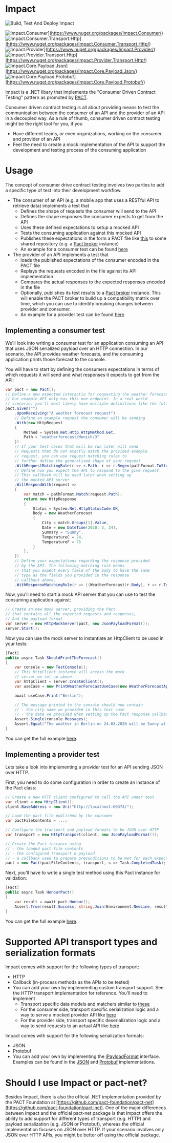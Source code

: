 # Impact

![Build, Test And Deploy Impact](https://github.com/ChristianEder/impact/workflows/Build,%20Test%20And%20Deploy%20Impact/badge.svg)

![Impact.Consumer](https://img.shields.io/nuget/v/Impact.Consumer.png "Latest nuget package for Impact.Consumer")](https://www.nuget.org/packages/Impact.Consumer/)
![Impact.Consumer.Transport.Http](https://img.shields.io/nuget/v/Impact.Consumer.Transport.Http.png "Latest nuget package for Impact.Consumer.Transport.Http")](https://www.nuget.org/packages/Impact.Consumer.Transport.Http/)
![Impact.Provider](https://img.shields.io/nuget/v/Impact.Provider.png "Latest nuget package for Impact.Provider")](https://www.nuget.org/packages/Impact.Provider/)
![Impact.Provider.Transport.Http](https://img.shields.io/nuget/v/Impact.Provider.Transport.Http.png "Latest nuget package for Impact.Provider.Transport.Http")](https://www.nuget.org/packages/Impact.Provider.Transport.Http/)
![Impact.Core.Payload.Json](https://img.shields.io/nuget/v/Impact.Core.Payload.Json.png "Latest nuget package for Impact.Core.Payload.Json")](https://www.nuget.org/packages/Impact.Core.Payload.Json/)
![Impact.Core.Payload.Protobuf](https://img.shields.io/nuget/v/Impact.Core.Payload.Protobuf.png "Latest nuget package for Impact.Core.Payload.Protobuf")](https://www.nuget.org/packages/Impact.Core.Payload.Protobuf/)

Impact is a .NET libary that implements the "Consumer Driven Contract Testing" pattern as promoted by [PACT](https://docs.pact.io/). 

Consumer driven contract testing is all about providing means to test the communication between the consumer of an API and the provider of an API in a decoupled way. As a rule of thumb, consumer driven contract testing might be the right tool for you, if you
- Have different teams, or even organizations, working on the consumer and provider of an API
- Feel the need to create a mock implementation of the API to support the development and testing process of the consuming application

# Usage

The concept of consumer drive contract testing involves two parties to add a specific type of test into their development workflow.

- The consumer of an API (e.g. a mobile app that uses a RESTful API to retrieve data) implements a test that
  - Defines the shape of requests the consumer will send to the API
  - Defines the shape responses the consumer expects to get from the API
  - Uses these defined expectations to setup a mocked API
  - Tests the consuming application against this mocked API
  - Publishes these expectations in the form a PACT file like [this](https://github.com/DiUS/pactjs0/blob/master/test/unit/sample-pact.json) to some shared repository (e.g. a [Pact broker](https://docs.pact.io/getting_started/sharing_pacts) instance)
  - An example for a consumer test can be found [here](src/Samples/JsonOverHttp/Impact.Samples.JsonOverHttp.Consumer.Tests/PrintWeatherForecastUseCaseTest.cs)
- The provider of an API implements a test that  
  - loads the published expectations of the consumer encoded in the PACT file
  - Replays the requests encoded in the file against its API implementation
  - Compares the actual responses to the expected responses encoded in the file
  - Optionally, publishes its test results to a [Pact broker](https://docs.pact.io/getting_started/sharing_pacts) instance. This will enable the PACT broker to build up a compatibility matrix over time, which you can use to identify breaking changes between provider and consumer.
  - An example for a provider test can be found [here](src/Samples/JsonOverHttp/Impact.Samples.JsonOverHttp.Provider.Tests/HonourConsumerPact.cs)

## Implementing a consumer test

We'll look into writing a consumer test for an application consuming an API that uses JSON serialized payload over an HTTP connection. In our scenario, the API provides weather forecasts, and the consuming application prints those forecast to the console.

You will have to start by defining the consumers expectations in terms of which requests it will send and what responses it expects to get from the API:

```cs
var pact = new Pact();
// Define a new expected interactio for requesting the weather forecast data. 
// Our example API only has this one endpoint. In a real world
// scenario, you'll most likely have multiple definitions like the following. 
pact.Given("")
    .UponReceiving("A weather forecast request")
    // Define an example request the consumer will be sending
    .With(new HttpRequest
    {
        Method = System.Net.Http.HttpMethod.Get,
        Path = "weatherforecast/Munich/3"
    })
    // If your test cases that will be run later will send
    // Requests that do not exactly match the provided example
    // request, you can use request matching rules to 
    // further define the generalized shape of your request
    .WithRequestMatchingRule(r => r.Path, r => r.Regex(pathFormat.ToString()))
    // Define how you expect the API to respond to the give request
    // This callback will be used later when setting up
    // the mocked API server
    .WillRespondWith(request =>
    {
        var match = pathFormat.Match(request.Path);
        return new HttpResponse
        {
            Status = System.Net.HttpStatusCode.OK,
            Body = new WeatherForecast
            {
                City = match.Groups[1].Value,
                Date = new DateTime(2020, 3, 24),
                Summary = "Sunny",
                TemperatureC = 24,
                TemperatureF = 75
            }
        };
    })
    // Define your expectations regarding the response provided
    // by the API. The following matching rule means
    // that you expect every field of the body to have the same
    // type as the fields you provided in the response
    // callback above.
    .WithResponseMatchingRule(r => ((WeatherForecast)r.Body), r => r.Type());
```

Now, you'll need to start a mock API server that you can use to test the consuming application against:

```cs
// Create an new mock server, providing the Pact 
// that contains all the expected requests and responses,
// And the payload format
var server = new HttpMockServer(pact, new JsonPayloadFormat());
server.Start();
```

Now you can use the mock server to instantiate an HttpClient to be used in your tests:

```cs
[Fact]
public async Task ShouldPrintTheForecast()
{
    var console = new TestConsole();
    // This HttpClient instance will access the mock
    // server we set up above
    var httpClient = server.CreateClient();
    var useCase = new PrintWeatherForecastUseCase(new WeatherForecastApiClient(httpClient), console);

    await useCase.Print("Berlin");

    // The message printed to the console should now contain
    // - the city name we provided in this test case
    // - the date we provided when setting up the Pact response callback
    Assert.Single(console.Messages);
    Assert.Equal("The weather in Berlin on 24.03.2020 will be Sunny at 24°C", console.Messages.Single());
}
```

You can get the full example [here](src/Samples/JsonOverHttp/Impact.Samples.JsonOverHttp.Consumer.Tests).

## Implementing a provider test

Lets take a look into implementing a provider test for an API sending JSON over HTTP.

First, you need to do some configuration in order to create an instance of the Pact class:

```cs
// Create a new HTTP client configured to call the API under test
var client = new HttpClient();
client.BaseAddress = new Uri("http://localhost:60374/");

// Load the pact file published by the consumer
var pactFileContents = ...;

// Configure the transport and payload formats to be JSON over HTTP
var transport = new HttpTransport(client, new JsonPayloadFormat());

// Create the Pact instance using
// - the loaded pact file contents
// - the configured transport & payload
// - a callback used to prepare preconditions to be met for each expectation in the Pact file
pact = new Pact(pactFileContents, transport, s => Task.CompletedTask);
```
Next, you'll have to write a single test method using this Pact instance for validation:

```cs
[Fact]
public async Task HonourPact()
{
    var result = await pact.Honour();
    Assert.True(result.Success, string.Join(Environment.NewLine, result.Results.Select(r => r.FailureReason)));
}
```

You can get the full example [here](src/Samples/JsonOverHttp/Impact.Samples.JsonOverHttp.Provider.Tests).


# Supported API transport types and serialization formats

Impact comes with support for the following types of transport:
- HTTP
- Callback (in-process methods as the APIs to be tested)
- You can add your own by implememting custom transport support. See the HTTP transport implementation for reference. You'll need to implement
  - Transport specific data models and matchers similar to [these](/src/Impact.Core.Transport.Http)
  - For the consumer side, transport specific serialization logic and a way to serve a mocked provider API like [here](src/Impact.Consumer.Transport.Http)
  - For the provider side, transport specific deserialization logic and a way to send requests to an actual API like [here](src/Impact.Provider.Transport.Http) 

Impact comes with support for the following serialization formats:
- JSON
- Protobuf
- You can add your own by implementing the [IPayloadFormat](src/Impact.Core/Serialization/IPayloadFormat.cs) interface. Examples can be found in the [JSON](src/Impact.Core.Payload.Json) and [Protobuf](src/Impact.Core.Payload.Protobuf) implementations.

# Should I use Impact or pact-net?

Besides Impact, there is also the official .NET implementation provided by the PACT Foundation at [https://github.com/pact-foundation/pact-net](https://github.com/pact-foundation/pact-net). One of the major differences between Impact and the official pact-net package is that Impact offers the ability to add support for different types of transport (e.g. HTTP) and payload serialization (e.g. JSON or Protobuf), whereas the official implementation focuses on JSON over HTTP. If your scenario involves only JSON over HTTP APIs, you might be better off using the official package.


